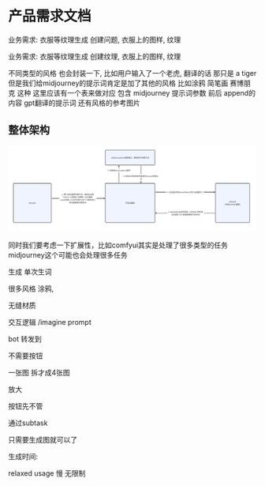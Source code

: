 # 产品需求文档

业务需求: 衣服等纹理生成
创建问题, 衣服上的图样, 纹理

业务需求: 衣服等纹理生成
创建纹理, 衣服上的图样, 纹理

不同类型的风格 也会封装一下, 比如用户输入了一个老虎,
翻译的话 那只是 a tiger 但是我们给midjourney的提示词肯定是加了其他的风格
比如涂鸦 简笔画 赛博朋克 这种
这里应该有一个表来做对应
包含 midjourney 提示词参数 前后 append的内容 gpt翻译的提示词
还有风格的参考图片

## 整体架构

![img.png](img.png)

同时我们要考虑一下扩展性，比如comfyui其实是处理了很多类型的任务
midjourney这个可能也会处理很多任务

生成 单次生词

很多风格
涂鸦,

无缝材质

交互逻辑 /imagine prompt

bot 转发到

不需要按钮

一张图 拆才成4张图

放大

按钮先不管

通过subtask

只需要生成图就可以了

生成时间:

relaxed usage 慢 无限制


